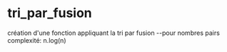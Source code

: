 # tri_par_fusion
création d'une fonction appliquant la tri par fusion
--pour nombres pairs
complexité: n.log(n)
